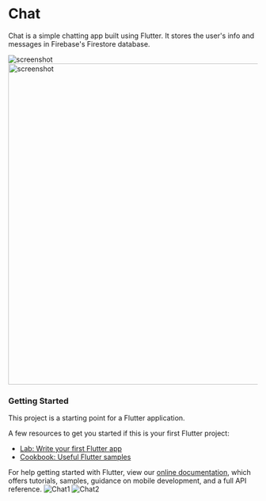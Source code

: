 # Chat

Chat is a simple chatting app built using Flutter. It stores the user's info and messages in Firebase's Firestore database.

<img src="https://github.com/MayankPatel85/ChatApp/assets/72483518/c31ad963-3669-4322-b0f3-d3ea5c641116" alt="screenshot">
<img src="https://github.com/MayankPatel85/ChatApp/assets/72483518/b1211754-80ff-44e9-8822-1b75133382fb" alt="screenshot" height="650px">

### Getting Started

This project is a starting point for a Flutter application.

A few resources to get you started if this is your first Flutter project:

- [Lab: Write your first Flutter app](https://flutter.dev/docs/get-started/codelab)
- [Cookbook: Useful Flutter samples](https://flutter.dev/docs/cookbook)

For help getting started with Flutter, view our
[online documentation](https://flutter.dev/docs), which offers tutorials,
samples, guidance on mobile development, and a full API reference.
![Chat1]()
![Chat2]()

